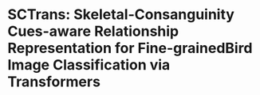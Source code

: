 # SCTrans: Skeletal-Consanguinity Cues-aware Relationship Representation for Fine-grainedBird Image Classification via Transformers

